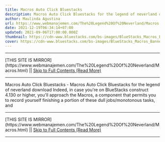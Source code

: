 ```yaml
---
title: Macros Auto Click Bluestacks
description: Macros Auto Click Bluestacks for the legend of neverland download
author: Maulinda Agustina
url: https://www.webmanajemen.com/The%20Legend%20Of%20Neverland/Macros.html
date: 2021-12-19T06:34:14+07:00
updated: 2021-09-06T17:00:00.000Z
thumbnail: https://cdn-www.bluestacks.com/bs-images/BlueStacks_Macros_Banner_EN.jpg
cover: https://cdn-www.bluestacks.com/bs-images/BlueStacks_Macros_Banner_EN.jpg
---
```


<hr/> [THIS SITE IS MIRROR](https://www.webmanajemen.com/The%20Legend%20Of%20Neverland/Macros.html) || <a href="https://www.webmanajemen.com/The%20Legend%20Of%20Neverland/Macros.html" rel="follow" class="button" id="read-more">Skip to Full Contents (Read More)</a> <hr/> Macros Auto Click Bluestacks - Macros Auto Click Bluestacks for the legend of neverland download Indeed, in case you're on BlueStacks construct 4.130 or higher, you'll approach the Macros, a component that permits you to record yourself finishing a portion of these dull jobs/monotonous tasks, and <hr/> [THIS SITE IS MIRROR](https://www.webmanajemen.com/The%20Legend%20Of%20Neverland/Macros.html) || <a href="https://www.webmanajemen.com/The%20Legend%20Of%20Neverland/Macros.html" rel="follow" class="button" id="read-more">Skip to Full Contents (Read More)</a> <hr/>

<script>
    if (location.host.includes('dimaslanjaka12')) {
      location.replace('https://www.webmanajemen.com/The%20Legend%20Of%20Neverland/Macros.html');
    }
  </script>